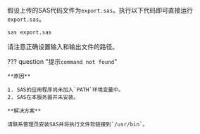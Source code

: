 假设上传的SAS代码文件为`export.sas`。执行以下代码即可直接运行`export.sas`。

```bash
sas export.sas
```

请注意正确设置输入和输出文件的路径。

??? question "提示`command not found`"
	
	**原因**
	
	1. SAS的应用程序尚未加入`PATH`环境变量中。
	2. SAS在本服务器并未安装。
	
	**解决方案**
	
	请联系管理员安装SAS并将执行文件软链接到`/usr/bin`。